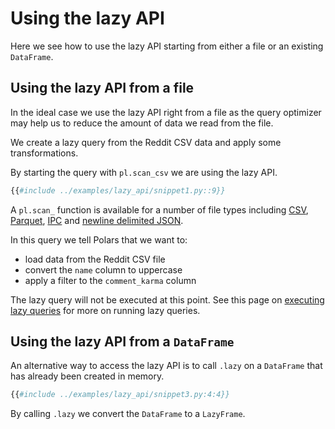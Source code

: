 # Using the lazy API

Here we see how to use the lazy API starting from either a file or an existing `DataFrame`.

## Using the lazy API from a file

In the ideal case we use the lazy API right from a file as the query optimizer may help us to reduce the amount of data we read from the file.

We create a lazy query from the Reddit CSV data and apply some transformations.

By starting the query with `pl.scan_csv` we are using the lazy API.

```python
{{#include ../examples/lazy_api/snippet1.py::9}}
```

A `pl.scan_` function is available for a number of file types including [CSV](POLARS_PY_REF_GUIDE/api/polars.scan_csv.html), [Parquet](POLARS_PY_REF_GUIDE/api/polars.scan_parquet.html), [IPC](POLARS_PY_REF_GUIDE/api/polars.scan_ipc.html) and [newline delimited JSON](POLARS_PY_REF_GUIDE/api/polars.scan_ndjson.html).

In this query we tell Polars that we want to:

- load data from the Reddit CSV file
- convert the `name` column to uppercase
- apply a filter to the `comment_karma` column

The lazy query will not be executed at this point. See this page on [executing lazy queries](lazy-query-execution.md) for more on running lazy queries.

## Using the lazy API from a `DataFrame`

An alternative way to access the lazy API is to call `.lazy` on a `DataFrame` that has already been created in memory.

```python
{{#include ../examples/lazy_api/snippet3.py:4:4}}
```

By calling `.lazy` we convert the `DataFrame` to a `LazyFrame`.
